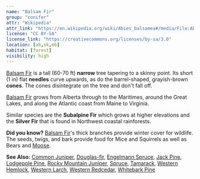 ```yaml
---
name: "Balsam Fir"
group: "conifer"
attr: "Wikipedia"
attr_link: "https://en.wikipedia.org/wiki/Abies_balsamea#/media/File:Abies_balsamea_cones_Niapiskau_02.jpg"
license: "CC BY-SA"
license_link: "https://creativecommons.org/licenses/by-sa/3.0"
location: [ab,sk,mb]
habitat: [forest]
visibility: high
---
```

[Balsam Fir](/trees/balfir/) is a tall (60-70 ft) **narrow** tree tapering to a skinny point. Its short (1 in) flat **needles** curve upwards, as do the barrel-shaped, grayish-brown **cones**. The cones disintegrate on the tree and don't fall off.

[Balsam Fir](/trees/balfir/) grows from Alberta through to the Maritimes, around the Great Lakes, and along the Atlantic coast from Maine to Virginia.

Similar species are the **Subalpine Fir** which grows at higher elevations and the **Silver Fir** that is found in Northwest coastal rainforests.

**Did you know?** [Balsam Fir](/trees/balfir/)'s thick branches provide winter cover for wildlife. The seeds, twigs, and bark provide food for Mice and Squirrels as well as Bears and [Moose](/animals/moose/).

<!-- generated, do not edit -->
**See Also:**
[Common Juniper](/trees/comjun/),
[Douglas-fir](/trees/dougfir/),
[Engelmann Spruce](/trees/engel/),
[Jack Pine](/trees/jack/),
[Lodgepole Pine](/trees/lodge/),
[Rocky Mountain Juniper](/trees/rockyjun/),
[Spruce](/trees/spruce/),
[Tamarack](/trees/tam/),
[Western Hemlock](/trees/westhem/),
[Western Larch](/trees/westlar/),
[Western Redcedar](/trees/westred/),
[Whitebark Pine](/trees/whbark/)
